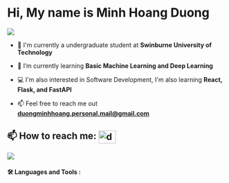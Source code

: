 <h1>
  Hi, My name is Minh Hoang Duong
</h1>
<img src="https://user-images.githubusercontent.com/73097560/115834477-dbab4500-a447-11eb-908a-139a6edaec5c.gif">

<!--Intro start-->
- 🔭 I'm currently a undergraduate student at **Swinburne University of Technology**

- 🌱 I’m currently learning **Basic Machine Learning and Deep Learning**

- 💻 I'm also interested in Software Development, I'm also learning **React, Flask, and FastAPI**

- 📫 Feel free to reach me out **duongminhhoang.personal.mail@gmail.com**
<!--Intro end-->

## 📫 How to reach me: <a href="https://duongminhhoang.personal.mail@gmail.com" target="blank"><img align="center" src="https://img.icons8.com/color/48/000000/gmail--v2.png" alt="duongminhhoang.personal.mail@gmail.com" height="30" width="40" /> </a>

<img src="https://user-images.githubusercontent.com/73097560/115834477-dbab4500-a447-11eb-908a-139a6edaec5c.gif">

#### :hammer_and_wrench: Languages and Tools :
